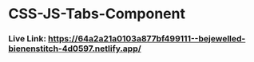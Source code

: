 # CSS-JS-Tabs-Component
### Live Link: https://64a2a21a0103a877bf499111--bejewelled-bienenstitch-4d0597.netlify.app/
